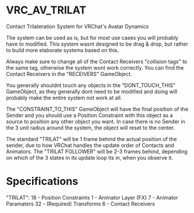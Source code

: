# VRC_AV_TRILAT
Contact Trilateration System for VRChat's Avatar Dynamics 

The system can be used as is, but for most use cases you will probably have to modified. This system wasnt designed to be drag & drop, but rather to build more elaborate systems based on this.

Always make sure to change all of the Contact Receivers "collision tags" to the same tag, otherwise the system wont work correctly.
You can find the Contact Receivers in the "RECEIVERS" GameObject.

You generally shouldnt touch any objects in the "DONT_TOUCH_THIS" GameObject, as they generally dont need to be modified and doing will probably make the entire system not work at all.

The "CONSTRAINT_TO_THIS" GameObject will have the final position of the Sender and you should use a Position Constraint with this object as a source to position any other object you want.
In case there is no Sender in the 3 unit radius around the system, the object will reset to the center.

The standard "TRILAT" will be 1 frame behind the actual position of the sender, due to how VRChat handles the update order of Contacts and Animators.
The "TRILAT FOLLOWER" will be 2-3 frames behind, depending on which of the 3 states in its update loop its in, when you observe it.


# Specifications #

"TRILAT":
18 - Position Constraints
 1 - Animator Layer (FX)
 7 - Animator Paramaters
32 - (Required) Transforms
 6 - Contact Receivers
